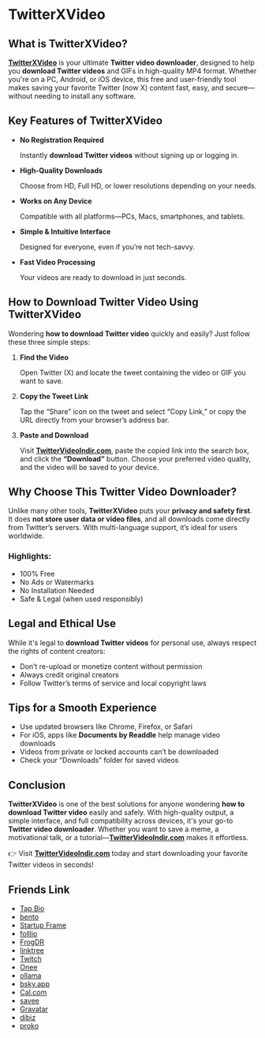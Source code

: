 # TwitterXVideo

## What is TwitterXVideo?

[**TwitterXVideo**](https://twittervideoindir.com) is your ultimate **Twitter video downloader**, designed to help you **download Twitter videos** and GIFs in high-quality MP4 format. Whether you're on a PC, Android, or iOS device, this free and user-friendly tool makes saving your favorite Twitter (now X) content fast, easy, and secure—without needing to install any software.

## Key Features of TwitterXVideo

- **No Registration Required**
    
    Instantly **download Twitter videos** without signing up or logging in.
    
- **High-Quality Downloads**
    
    Choose from HD, Full HD, or lower resolutions depending on your needs.
    
- **Works on Any Device**
    
    Compatible with all platforms—PCs, Macs, smartphones, and tablets.
    
- **Simple & Intuitive Interface**
    
    Designed for everyone, even if you’re not tech-savvy.
    
- **Fast Video Processing**
    
    Your videos are ready to download in just seconds.
    

## How to Download Twitter Video Using TwitterXVideo

Wondering **how to download Twitter video** quickly and easily? Just follow these three simple steps:

1. **Find the Video**
    
    Open Twitter (X) and locate the tweet containing the video or GIF you want to save.
    
2. **Copy the Tweet Link**
    
    Tap the “Share” icon on the tweet and select “Copy Link,” or copy the URL directly from your browser’s address bar.
    
3. **Paste and Download**
    
    Visit [**TwitterVideoIndir.com**](https://twittervideoindir.com), paste the copied link into the search box, and click the **“Download”** button. Choose your preferred video quality, and the video will be saved to your device.
    

## Why Choose This Twitter Video Downloader?

Unlike many other tools, **TwitterXVideo** puts your **privacy and safety first**. It does **not store user data or video files**, and all downloads come directly from Twitter’s servers. With multi-language support, it’s ideal for users worldwide.

### Highlights:

- 100% Free
- No Ads or Watermarks
- No Installation Needed
- Safe & Legal (when used responsibly)

## Legal and Ethical Use

While it's legal to **download Twitter videos** for personal use, always respect the rights of content creators:

- Don’t re-upload or monetize content without permission
- Always credit original creators
- Follow Twitter’s terms of service and local copyright laws

## Tips for a Smooth Experience

- Use updated browsers like Chrome, Firefox, or Safari
- For iOS, apps like **Documents by Readdle** help manage video downloads
- Videos from private or locked accounts can’t be downloaded
- Check your “Downloads” folder for saved videos

## Conclusion

**TwitterXVideo** is one of the best solutions for anyone wondering **how to download Twitter video** easily and safely. With high-quality output, a simple interface, and full compatibility across devices, it's your go-to **Twitter video downloader**. Whether you want to save a meme, a motivational talk, or a tutorial—[**TwitterVideoIndir.com**](https://twittervideoindir.com) makes it effortless.

👉 Visit [**TwitterVideoIndir.com**](https://twittervideoindir.com/) today and start downloading your favorite Twitter videos in seconds!

## Friends Link
- [Tap Bio](https://tap.bio/@TwittterXVideo)
- [bento](https://bento.me/xvideo)
- [Startup Frame](https://startupfa.me/twitterxvideo)
- [folllio](https://folll.io/twitterxvideo)
- [FrogDR](https://frogdr.com/twittervideoindir.com)
- [linktree](https://linktr.ee/twitterxvideo)
- [Twitch](https://www.twitch.tv/twitterxvideo/about)
- [Onee](https://onee.page/twitterxvideo)
- [ollama](https://ollama.com/twitterxvideo)
- [bsky.app](https://bsky.app/profile/twitterxvideo.bsky.social)
- [Cal.com](https://cal.com/twitterxvideo)
- [savee](https://savee.it/twitterxvideo/)
- [Gravatar](https://gravatar.com/saladcasuallycb90938767)
- [dibiz](https://www.dibiz.com/duanhjlt+xvideo)
- [proko](https://www.proko.com/@twitterxvideo)